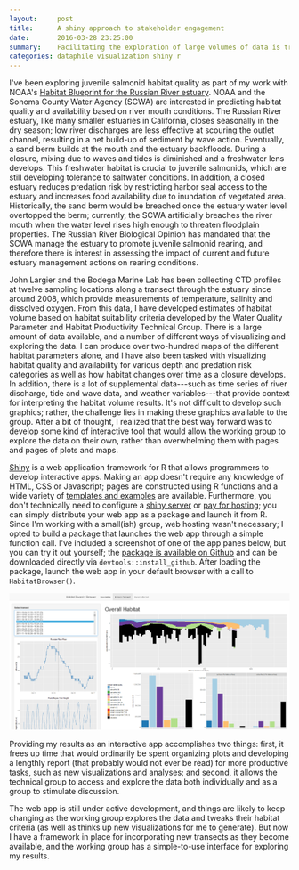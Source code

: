 ```yaml
---
layout:     post
title:      A shiny approach to stakeholder engagement
date:       2016-03-28 23:25:00
summary:    Facilitating the exploration of large volumes of data is tricky enough amongst scientists, let alone non-research stakeholders and the public. I used shiny to develop a web app that allowed my collaborators to explore my findings independently.
categories: dataphile visualization shiny r
---
```


I've been exploring juvenile salmonid habitat quality as part of my work with 
NOAA's [Habitat Blueprint for the Russian River estuary](http://www.habitat.noaa.gov/habitatblueprint/russianriver.html).
NOAA and the Sonoma County Water Agency (SCWA) are interested in predicting 
habitat quality and availability based on river mouth conditions. The Russian 
River estuary, like many smaller estuaries in California, closes seasonally in 
the dry season; low river discharges are less effective at scouring the outlet 
channel, resulting in a net build-up of sediment by wave action. Eventually, a 
sand berm builds at the mouth and the estuary backfloods. During a closure, 
mixing due to waves and tides is diminished and a freshwater lens develops. 
This freshwater habitat is crucial to juvenile salmonids, which are still 
developing tolerance to saltwater conditions. In addition, a closed estuary 
reduces predation risk by restricting harbor seal access to the estuary and 
increases food availability due to inundation of vegetated area.
Historically, the 
sand berm would be breached once the estuary water level overtopped the berm; 
currently, the SCWA artificially breaches the river mouth when the water level
rises high enough to threaten floodplain properties. The Russian River 
Biological Opinion has mandated that the SCWA manage the estuary to promote
juvenile salmonid rearing, and therefore there is interest in assessing the 
impact of current and future estuary management actions on rearing conditions. 

John Largier and the Bodega Marine Lab has been collecting CTD profiles at 
twelve sampling locations along a transect through the estuary since around 2008, 
which provide measurements of temperature, salinity and dissolved oxygen. From 
this data, I have developed estimates of habitat volume based on habitat suitability 
criteria developed by the Water Quality Parameter and Habitat Productivity
Technical Group.  There is a large amount of data available, and a number of 
different ways of visualizing and exploring the data. I can produce over 
two-hundred maps of the different habitat parameters alone, 
and I have also been tasked with visualizing habitat quality and availability 
for various depth and predation risk categories as well as how habitat changes 
over time as a closure develops. In addition, there is a lot of supplemental 
data---such as time series of river discharge, tide and wave data, and weather
variables---that provide context for interpreting the habitat volume results.
It's not difficult to develop such graphics; rather, the challenge lies in 
making these graphics available to the group. After a bit of thought, I 
realized that the best way forward was to develop some kind of interactive tool
that would allow the working group to explore the data on their own, rather 
than overwhelming them with pages and pages of plots and maps.

[Shiny](http://shiny.rstudio.com/) is a web application framework for R that 
allows programmers to develop interactive apps. Making an app doesn't require 
any knowledge of HTML, CSS or Javascript; pages are constructed using R 
functions and a wide variety of 
[templates and examples](http://shiny.rstudio.com/gallery/) are available. 
Furthermore, you don't technically need to configure a 
[shiny server](https://www.rstudio.com/products/shiny/download-server/) or 
[pay for hosting](http://www.shinyapps.io/); you can simply distribute your web 
app as a package and launch it from R. 
Since I'm working with a small(ish) group, web hosting wasn't necessary; I 
opted to build a package that launches the web app through a simple function 
call. I've included a screenshot of one of the app panes below, but you can 
try it out yourself; the 
[package is available on Github](https://github.com/mkoohafkan/habitatblueprint) 
and can be downloaded directly via `devtools::install_github`. After loading 
the package, launch the web app in your default browser with a call to 
`HabitatBrowser()`.

![Blueprint Browser](/images/2016-03-28-blueprint-browser.png)

Providing my results as an interactive app accomplishes two things: first, it 
frees up time that would ordinarily be spent organizing plots and developing a 
lengthly report (that probably would not ever be read) for more productive 
tasks, such as new visualizations and analyses; and second, it allows 
the technical group to access and explore the data both individually and as a 
group to stimulate discussion. 

The web app is still under active development, and things are likely to keep
changing as the working group explores the data and tweaks their habitat
criteria (as well as thinks up new visualizations for me to generate). But 
now I have a framework in place for incorporating new transects as they become
available, and the working group has a simple-to-use interface for exploring 
my results.
